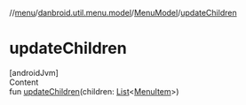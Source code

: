 //[menu](../../index.md)/[danbroid.util.menu.model](../index.md)/[MenuModel](index.md)/[updateChildren](update-children.md)



# updateChildren  
[androidJvm]  
Content  
fun [updateChildren](update-children.md)(children: [List](https://kotlinlang.org/api/latest/jvm/stdlib/kotlin.collections/-list/index.html)<[MenuItem](../../danbroid.util.menu/-menu-item/index.md)>)  



